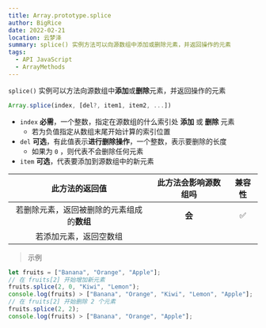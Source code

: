 ```yaml
---
title: Array.prototype.splice
author: BigRice
date: 2022-02-21
location: 云梦泽
summary: splice() 实例方法可以向源数组中添加或删除元素，并返回操作的元素
tags:
  - API JavaScript
  - ArrayMethods
---
```


`splice()` 实例可以方法向源数组中**添加**或**删除**元素，并返回操作的元素

```js
Array.splice(index, [del?, item1, item2, ...])
```

- `index` **必需**，一个整数，指定在源数组的什么索引处 **添加** 或 **删除** 元素
  - 若为负值指定从数组末尾开始计算的索引位置
- `del` **可选**，有此值表示**进行删除操作**，一个整数，表示要删除的长度
  - 如果为 `0` ，则代表不会删除任何元素
- `item` **可选**，代表要添加到源数组中的新元素

|               此方法的返回值               | 此方法会影响源数组吗 | 兼容性 |
| :----------------------------------------: | :------------------: | :----: |
| 若删除元素，返回被删除的元素组成的**数组** |        **会**        |   ✅   |
|           若添加元素，返回空数组           |                      |        |

> 示例

```js
let fruits = ["Banana", "Orange", "Apple"];
// 在 fruits[2] 开始增加新元素
fruits.splice(2, 0, "Kiwi", "Lemon");
console.log(fruits) > ["Banana", "Orange", "Kiwi", "Lemon", "Apple"];
// 在 fruits[2] 开始删除 2 个元素
fruits.splice(2, 2);
console.log(fruits) > ["Banana", "Orange", "Apple"];
```
